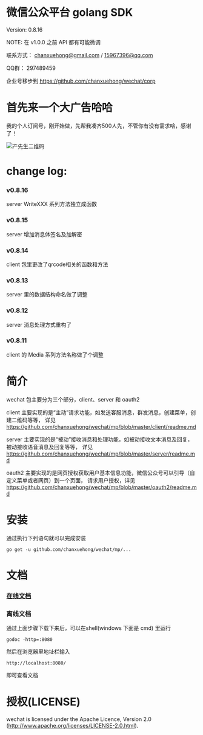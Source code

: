 # 微信公众平台 golang SDK
Version:   0.8.16

NOTE:      在 v1.0.0 之前 API 都有可能微调

联系方式： chanxuehong@gmail.com / 15967396@qq.com

QQ群：     297489459

企业号移步到 https://github.com/chanxuehong/wechat/corp

# 首先来一个大广告哈哈
我的个人订阅号，刚开始做，先帮我凑齐500人先，不管你有没有需求哈，感谢了！

![产先生二维码](https://github.com/chanxuehong/wechat/blob/master/qrcode_cxs0556.jpg)

# change log:

### v0.8.16
server WriteXXX 系列方法独立成函数
### v0.8.15
server 增加消息体签名及加解密
### v0.8.14
client 包里更改了qrcode相关的函数和方法
### v0.8.13
server 里的数据结构命名做了调整
### v0.8.12
server 消息处理方式重构了
### v0.8.11
client 的 Media 系列方法名称做了个调整

# 简介
wechat 包主要分为三个部分，client、server 和 oauth2

client 主要实现的是“主动”请求功能，如发送客服消息，群发消息，创建菜单，创建二维码等等，
详见 https://github.com/chanxuehong/wechat/mp/blob/master/client/readme.md

server 主要实现的是“被动”接收消息和处理功能，如被动接收文本消息及回复，被动接收语音消息及回复等等，
详见 https://github.com/chanxuehong/wechat/mp/blob/master/server/readme.md

oauth2 主要实现的是网页授权获取用户基本信息功能，微信公众号可以引导（自定义菜单或者网页）到一个页面，
请求用户授权，详见 https://github.com/chanxuehong/wechat/mp/blob/master/oauth2/readme.md

# 安装
通过执行下列语句就可以完成安装

	go get -u github.com/chanxuehong/wechat/mp/...

# 文档

### [在线文档](http://godoc.org/github.com/chanxuehong/wechat/mp)

### 离线文档
通过上面步骤下载下来后，可以在shell(windows 下面是 cmd) 里运行

	godoc -http=:8080
	
然后在浏览器里地址栏输入 

	http://localhost:8080/
	
即可查看文档

# 授权(LICENSE)

wechat is licensed under the Apache Licence, Version 2.0
(http://www.apache.org/licenses/LICENSE-2.0.html).